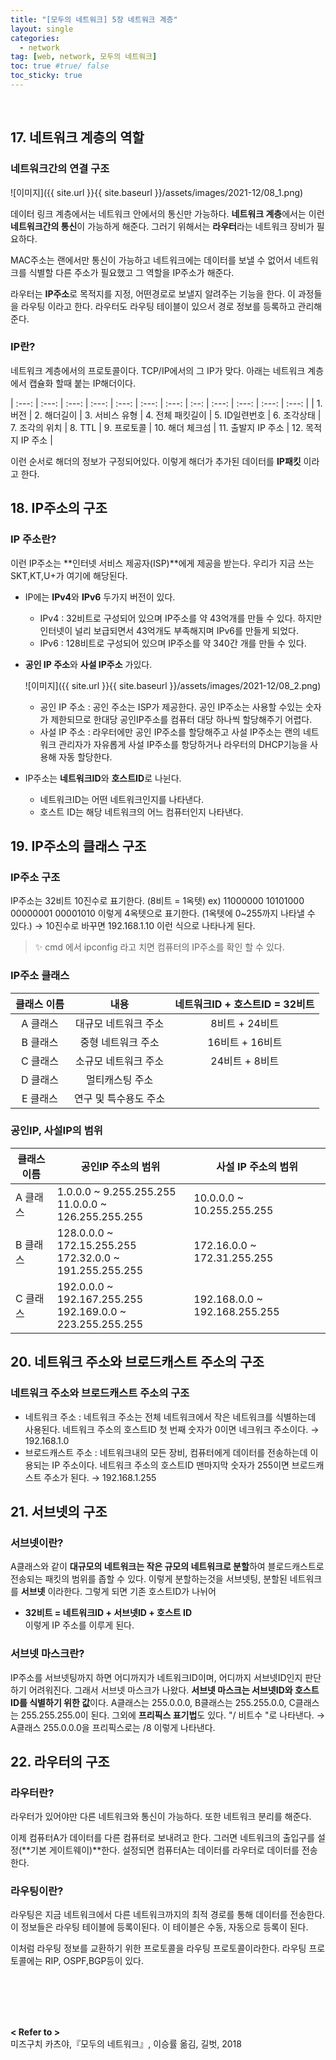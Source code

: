 ```yaml
---
title: "[모두의 네트워크] 5장 네트워크 계층"
layout: single
categories: 
  - network
tag: [web, network, 모두의 네트워크]
toc: true #true/ false
toc_sticky: true
---
```


<br />

## 17. 네트워크 계층의 역할

### 네트워크간의 연결 구조

![이미지]({{ site.url }}{{ site.baseurl }}/assets/images/2021-12/08_1.png)

데이터 링크 계층에서는 네트워크 안에서의 통신만 가능하다. **네트워크 계층**에서는 이런 **네트워크간의 통신**이 가능하게 해준다. 그러기 위해서는 **라우터**라는 네트워크 장비가 필요하다.

MAC주소는 랜에서만 통신이 가능하고 네트워크에는 데이터를 보낼 수 없어서 네트워크를 식별할 다른 주소가 필요했고 그 역할을 IP주소가 해준다.

라우터는 **IP주소**로 목적지를 지정, 어떤경로로 보낼지 알려주는 기능을 한다. 이 과정들을 라우팅 이라고 한다. 라우터도 라우팅 테이블이 있으서 경로 정보를 등록하고 관리해준다.

### IP란?

네트워크 계층에서의 프로토콜이다. TCP/IP에서의 그 IP가 맞다.
아래는 네트워크 계층에서 캡슐화 할때 붙는 IP해더이다.


| :---: | :---: | :---: | :---: | :---: | :---: | :---: | :--: | :---: | :---: | :---: | :---: |
| 1.버전 | 2. 해더길이 | 3. 서비스 유형 | 4. 전체 패킷길이 | 5. ID일련번호 | 6. 조각상태 
| 7. 조각의 위치 | 8. TTL | 9. 프로토콜 | 10. 해더 체크섬 | 11. 출발지 IP 주소 | 12. 목적지 IP 주소 |


이런 순서로 해더의 정보가 구정되어있다. 이렇게 해더가 추가된 데이터를 **IP패킷** 이라고 한다.

## 18. IP주소의 구조

### IP 주소란?

이런 IP주소는 **인터넷 서비스 제공자(ISP)**에게 제공을 받는다. 우리가 지금 쓰는 SKT,KT,U+가 여기에 해당된다. 

- IP에는 **IPv4**와 **IPv6** 두가지 버전이 있다.
    - IPv4 : 32비트로 구성되어 있으며 IP주소를 약 43억개를 만들 수 있다. 하지만 인터넷이 널리 보급되면서 43억개도 부족해지며 IPv6를 만들게 되었다.
    - IPv6 : 128비트로 구성되어 있으며 IP주소를 약 340간 개를 만들 수 있다.
- **공인 IP 주소**와 **사설 IP주소** 가있다.
    
    ![이미지]({{ site.url }}{{ site.baseurl }}/assets/images/2021-12/08_2.png)
    
    - 공인 IP 주소 : 공인 주소는 ISP가 제공한다. 공인 IP주소는 사용할 수있는 숫자가 제한되므로 한대당 공인IP주소를 컴퓨터 대당 하나씩 할당해주기 어렵다.
    - 사설 IP 주소 : 라우터에만 공인 IP주소를 할당해주고 사설 IP주소는 랜의 네트워크 관리자가 자유롭게 사설 IP주소를 항당하거나 라우터의 DHCP기능을 사용해 자동 할당한다.
- IP주소는 **네트워크ID**와 **호스트ID**로 나뉜다.
    - 네트워크ID는 어떤 네트워크인지를 나타낸다.
    - 호스트 ID는 해당 네트워크의 어느 컴퓨터인지 나타낸다.

## 19. IP주소의 클래스 구조

### IP주소 구조

IP주소는 32비트 10진수로 표기한다. (8비트 = 1옥텟)
ex) 11000000 10101000 00000001 00001010 이렇게 4옥텟으로 표기한다. (1옥텟에 0~255까지 나타낼 수 있다.) → 10진수로 바꾸면 192.168.1.10 이런 식으로 나타나게 된다.

> ✨ cmd 에서 ipconfig 라고 치면 컴퓨터의 IP주소를 확인 할 수 있다.


### IP주소 클래스

| 클래스 이름 | 내용 | 네트워크ID + 호스트ID = 32비트 |
| :---: | :---: | :-----: |
| A 클래스 | 대규모 네트워크 주소 | 8비트 + 24비트 |
| B 클래스 | 중형 네트워크 주소 | 16비트 + 16비트 |
| C 클래스 | 소규모 네트워크 주소 | 24비트 + 8비트 |
| D 클래스 | 멀티캐스팅 주소 |  |
| E 클래스 | 연구 및 특수용도 주소 |  |

### 공인IP, 사설IP의 범위

| 클래스 이름 | 공인IP 주소의 범위 | 사설 IP 주소의 범위 |
| --- | --- | --- |
| A 클래스 | 1.0.0.0 ~ 9.255.255.255 <br /> 11.0.0.0 ~ 126.255.255.255 | 10.0.0.0 ~ 10.255.255.255 |
| B 클래스 | 128.0.0.0 ~ 172.15.255.255 <br /> 172.32.0.0 ~ 191.255.255.255 | 172.16.0.0 ~ 172.31.255.255 |
| C 클래스 | 192.0.0.0 ~ 192.167.255.255 <br /> 192.169.0.0 ~ 223.255.255.255 | 192.168.0.0 ~ 192.168.255.255 |

## 20. 네트워크 주소와 브로드캐스트 주소의 구조

### 네트워크 주소와 브로드캐스트 주소의 구조
- 네트워크 주소 : 네트워크 주소는 전체 네트워크에서 작은 네트워크를 식별하는데 사용된다.
네트워크 주소의 호스트ID 첫 번째 숫자가 0이면 네크워크 주소이다.
→ 192.168.1.0
- 브로드캐스트 주소 : 네트워크내의 모든 장비, 컴퓨터에게 데이터를 전송하는데 이용되는 IP 주소이다. 네트워크 주소의 호스트ID 맨마지막 숫자가 255이면 브로드캐스트 주소가 된다.
→ 192.168.1.255

## 21. 서브넷의 구조

### 서브넷이란?

A클래스와 같이 **대규모의 네트워크는 작은 규모의 네트워크로 분할**하여 블로드캐스트로 전송되는 패킷의 범위를 좁할 수 있다. 이렇게 분할하는것을 서브넷팅, 분할된 네트워크를 **서브넷** 이라한다.
그렇게 되면 기존 호스트ID가 나뉘어
- **32비트 = 네트워크ID + 서브넷ID + 호스트 ID** <br />
이렇게 IP 주소를 이루게 된다.

### 서브넷 마스크란?

IP주소를 서브넷팅까지 하면 어디까지가 네트워크ID이며,  어디까지 서브넷ID인지 판단하기 어려워진다. 그래서 서브넷 마스크가 나왔다.
**서브넷 마스크는 서브넷ID와 호스트ID를 식별하기 위한 값**이다.
A클래스는 255.0.0.0, B클래스는 255.255.0.0, C클래스는 255.255.255.0이 된다.
그외에 **프리픽스 표기법**도 있다. "/ 비트수 "로 나타낸다. 
→ A클래스 255.0.0.0을 프리픽스로는 /8 이렇게 나타낸다.

## 22. 라우터의 구조

### 라우터란?

라우터가 있어야만 다른 네트워크와 통신이 가능하다. 또한 네트워크 분리를 해준다.

이제 컴퓨터A가 데이터를 다른 컴퓨터로 보내려고 한다. 그러면 네트워크의 출입구를 설정(**기본 게이트웨이)**한다.  설정되면 컴퓨터A는 데이터를 라우터로 데이터를 전송한다.

### 라우팅이란?

라우팅은 지금 네트워크에서 다른 네트워크까지의 최적 경로를 통해 데이터를 전송한다. 이 정보들은 라우팅 테이블에 등록이된다. 이 테이블은 수동, 자동으로 등록이 된다.

이처럼 라우팅 정보를 교환하기 위한 프로토콜을 라우팅 프로토콜이라한다.
라우팅 프로토콜에는 RIP, OSPF,BGP등이 있다.

<br /><br /><br /><br />

**< Refer to >**<br />
미즈구치 카츠야,『모두의 네트워크』, 이승률 옮김, 길벗, 2018